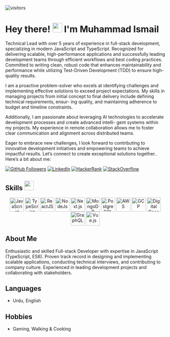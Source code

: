 ![visitors](https://komarev.com/ghpvc/?username=ismi29ch)

# Hey there! <img src="https://raw.githubusercontent.com/MartinHeinz/MartinHeinz/master/wave.gif" width="30px"> I'm **Muhammad Ismail**

Technical Lead with over 5 years of experience in full-stack development, specializing in modern JavaScript and TypeScript.
Recognized for delivering scalable, high-performance applications and successfully leading development teams through efficient
workflows and best coding practices. Committed to writing clean, robust code that enhances maintainability and performance
while utilizing Test-Driven Development (TDD) to ensure high-quality results.

I am a proactive problem-solver who excels at identifying challenges and implementing effective solutions to exceed project
expectations. My skills in managing projects from initial concept to final delivery include defining technical requirements, ensur-
ing quality, and maintaining adherence to budget and timeline constraints.

Additionally, I am passionate about leveraging AI technologies to accelerate development processes and create advanced intelli-
gent systems within my projects. My experience in remote collaboration allows me to foster clear communication and alignment
across distributed teams.

Eager to embrace new challenges, I look forward to contributing to innovative development initiatives and empowering teams to
achieve impactful results. Let’s connect to create exceptional solutions together.. Here’s a bit about me:

[![GitHub Followers](https://img.shields.io/github/followers/ismi29ch?label=Follow&logo=github&style=for-the-badge)](https://github.com/ismi29ch)
[![LinkedIn](https://img.shields.io/twitter/url?color=blue&label=LinkedIn&logo=linkedin&style=for-the-badge&url=https%3A%2F%2Fwww.linkedin.com%2Fin%2Fmrismich%2F)](https://www.linkedin.com/in/mrismich/)
[![HackerRank](https://img.shields.io/twitter/url?label=HackerRank&logo=Hackerrank&style=for-the-badge&url=https%3A%2F%2Fwww.hackerrank.com%2Fmrismich)](https://www.hackerrank.com/mrismich)
[![StackOverflow](https://img.shields.io/twitter/url?color=blue&label=StackOverflow&logo=stackoverflow&style=for-the-badge&url=https%3A%2F%2Fstackoverflow.com%2Fusers%2F7717403%2Fismail-ch%3Ftab%3Dprofile)](https://stackoverflow.com/users/7717403/ismail-ch?tab=profile)

## Skills <img src="https://media2.giphy.com/media/QssGEmpkyEOhBCb7e1/giphy.gif?cid=ecf05e47a0n3gi1bfqntqmob8g9aid1oyj2wr3ds3mg700bl&rid=giphy.gif" width="30px">

<p align="center">
  <img width="44px" align="center" src="https://cdn.jsdelivr.net/gh/devicons/devicon/icons/javascript/javascript-original.svg" title="JavaScript">
  <img width="44px" align="center" src="https://cdn.jsdelivr.net/gh/devicons/devicon/icons/typescript/typescript-original.svg" title="TypeScript">
  <img width="44px" align="center" src="https://cdn.jsdelivr.net/gh/devicons/devicon/icons/react/react-original.svg" title="ReactJS">
  <img width="44px" align="center" src="https://cdn.jsdelivr.net/gh/devicons/devicon/icons/nodejs/nodejs-original.svg" title="NodeJs">
  <img width="44px" align="center" src="https://cdn.jsdelivr.net/gh/devicons/devicon/icons/nextjs/nextjs-original.svg" title="Next.js">
  <img width="44px" align="center" src="https://cdn.jsdelivr.net/gh/devicons/devicon/icons/mongodb/mongodb-original.svg" title="MongoDB">
  <img width="44px" align="center" src="https://cdn.jsdelivr.net/gh/devicons/devicon/icons/postgresql/postgresql-original.svg" title="PostgreSQL">
  <img width="44px" align="center" src="https://cdn.jsdelivr.net/gh/devicons/devicon/icons/amazonwebservices/amazonwebservices-original.svg" title="AWS">
  <img width="44px" align="center" src="https://cdn.jsdelivr.net/gh/devicons/devicon/icons/googlecloud/googlecloud-original.svg" title="GCP">
  <img width="44px" align="center" src="https://cdn.jsdelivr.net/gh/devicons/devicon/icons/digitalocean/digitalocean-original.svg" title="Digital Ocean">
  <img width="44px" align="center" src="https://cdn.jsdelivr.net/gh/devicons/devicon/icons/graphql/graphql-plain.svg" title="GraphQL">
  <img width="44px" align="center" src="https://cdn.jsdelivr.net/gh/devicons/devicon/icons/vuejs/vuejs-original.svg" title="Vue.js">
</p>

</p>

## About Me

Enthusiastic and skilled Full-stack Developer with expertise in JavaScript (TypeScript, ES6). Proven track record in designing and implementing scalable applications, conducting technical interviews, and contributing to company culture. Experienced in leading development projects and collaborating with stakeholders.

## Languages

- Urdu, English

## Hobbies

- Gaming, Walking & Cooking
